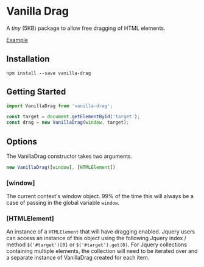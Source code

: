 # Vanilla Drag

A _tiny_ (5KB) package to allow free dragging of HTML elements.

[Example](http://michaelsmart.co.uk/playground/vanilla-drag)

## Installation

```shell
npm install --save vanilla-drag
```

## Getting Started

```javascript
import VanillaDrag from 'vanilla-drag';

const target = document.getElementById('target');
const drag = new VanillaDrag(window, target);
```

## Options

The VanillaDrag constructor takes two arguments.

```javascript
new VanillaDrag([window], [HTMLElement])
```

### [window]

The current context's window object. 99% of the time this will always be a case of passing in the global variable `window`.

### [HTMLElement]

An instance of a `HTMLElement` that will have dragging enabled. Jquery users can access an instance of this object using the following Jquery index / method `$('#target')[0]` or `$('#target').get(0)`. For Jquery collections containing multiple elements, the collection will need to be iterated over and a separate instance of VanillaDrag created for each item.
